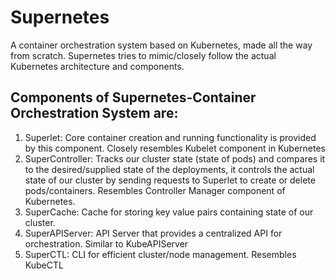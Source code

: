 # Supernetes
A container orchestration system based on Kubernetes, made all the way from scratch. Supernetes tries to mimic/closely follow the actual Kubernetes architecture and components.

## Components of Supernetes-Container Orchestration System are:
1. Superlet: Core container creation and running functionality is provided by this component. Closely resembles Kubelet component in Kubernetes
2. SuperController: Tracks our cluster state (state of pods) and compares it to the desired/supplied state of the deployments, it controls the actual state of our cluster by sending requests to Superlet to create or delete pods/containers. Resembles Controller Manager component of Kubernetes.
3. SuperCache: Cache for storing key value pairs containing state of our cluster.
4. SuperAPIServer: API Server that provides a centralized API for orchestration. Similar to KubeAPIServer
5. SuperCTL: CLI for efficient cluster/node management. Resembles KubeCTL
   
